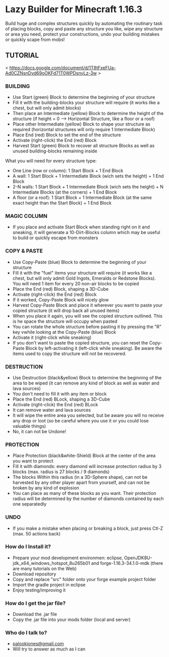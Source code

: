 # Lazy Builder for Minecraft 1.16.3 #

Build huge and complex structures quickly by automating the routinary task of placing blocks, copy and paste any structure you like, wipe any structure or area you need, protect your constructions, undo your building mistakes or quickly scape from mobs!

## TUTORIAL ##
< https://docs.google.com/document/d/1T8tFxeFUa-Ad0CZNsnDvd69oOKFd71T0WPDsnyLz-3w >

### BUILDING ###

* Use Start (green) Block to determine the beginning of your structure
* Fill it with the building-blocks your structure will require (it works like a chest, but will only admit blocks)
* Then place an Intermediate (yellow) Block to determine the height of the structure (if height = 0 --> Horizontal Structure, like a floor or a roof)
* Place other Intermediate (yellow) Block to shape your structure as required (horizontal structures will only require 1 Intermediate Block)
* Place End (red) Block to set the end of the structure
* Activate (right-click) the End (red) Block
* Harvest Start (green) Block to recover all structure Blocks as well as unused building-blocks remaining inside

What you will need for every structure type:

* One Line (row or column): 1 Start Block + 1 End Block
* A wall: 1 Start Block + 1 Intermediate Block (wich sets the height) + 1 End Block
* 2-N walls: 1 Start Block + 1 Intermediate Block (wich sets the height) + N Intermediate Blocks (at the corners) + 1 End Block
* A floor (or a roof): 1 Start Block + 1 Intermediate Block (at the same exact height than the Start Block) + 1 End Block

### MAGIC COLUMN ###

* If you place and activate Start Block when standing right on it and sneaking, it will generate a 10-Dirt-Blocks column which may be useful to build or quickly escape from monsters

### COPY & PASTE ###

* Use Copy-Paste (blue) Block to determine the beginning of your structure
* Fill it with the "fuel" items your structure will require (it works like a chest, but will only admit Gold Ingots, Emeralds or Redstone Blocks). You will need 1 item for every 20 non-air blocks to be copied
* Place the End (red) Block, shaping a 3D-Cube
* Activate (right-click) the End (red) Block
* If it worked, Copy-Paste Block will nicely glow
* Harvest Copy-Paste Block and place it wherever you want to paste your copied structure (it will drop back all unused items)
* When you place it again, you will see the copied structure outlined. This is he space the structure will occupy when pasted
* You can rotate the whole structure before pasting it by pressing the "R" key vwhile looking at the Copy-Paste (blue) Block
* Activate it (right-click while sneaking)
* If you don't want to paste the copied structure, you can reset the Copy-Paste Block by left-activating it (left-click while sneaking). Be aware the items used to copy the structure will not be recovered.

### DESTRUCTION ###

* Use Destruction (black&yellow) Block to determine the beginning of the area to be wiped (it can remove any kind of block as well as water and lava sources)
* You don't need to fill it with any item or block
* Place the End (red) BLock, shaping a 3D-Cube
* Activate (right-click) the End (red) BLock
* It can remove water and lava sources
* It will wipe the entire area you selected, but be aware you will no receive any drop or loot (so be careful where you use it or you could lose valuable things)
* No, it can not be Undone!

### PROTECTION ###

* Place Protection (black&white-Shield) Block at the center of the area you want to protect
* Fill it with diamonds: every diamond will increase protection radius by 3 blocks (max. radius is 27 blocks / 9 diamonds)
* The blocks Within this radius (in a 3D-Sphere shape), can not be harvested by any other player apart from yourself, and can not be broken by any kind of explosion
* You can place as many of these blocks as you want. Their protection radius will be determined by the number of diamonds contained by each one separatedly

### UNDO ###

* If you make a mistake when placing or breaking a block, just press Ctl-Z (max. 50 actions back)

### How do I Install it? ###

* Prepare your mod development environmen: eclipse, OpenJDK8U-jdk_x64_windows_hotspot_8u265b01 and forge-1.16.3-34.1.0-mdk (there are many tutorials on the Web)
* Download repository
* Copy and replace "src" folder onto your forge example project folder
* Import the gradle project in eclipse
* Enjoy testing/improving it

### How do I get the jar file? ###

* Download the .jar file
* Copy the .jar file into your mods folder (local and server)

### Who do I talk to? ###

* palookjones@gmail.com
* Will try to answer as much as I can
